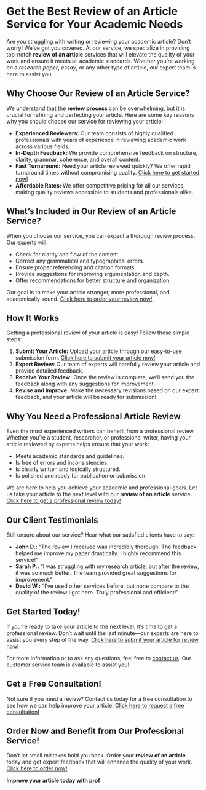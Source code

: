 # Get the Best Review of an Article Service for Your Academic Needs

Are you struggling with writing or reviewing your academic article? Don’t worry! We’ve got you covered. At our service, we specialize in providing top-notch **review of an article** services that will elevate the quality of your work and ensure it meets all academic standards. Whether you’re working on a _research paper_, _essay_, or any other type of article, our expert team is here to assist you.

## Why Choose Our Review of an Article Service?

We understand that the **review process** can be overwhelming, but it is crucial for refining and perfecting your article. Here are some key reasons why you should choose our service for reviewing your article:

- **Experienced Reviewers:** Our team consists of highly qualified professionals with years of experience in reviewing academic work across various fields.
- **In-Depth Feedback:** We provide comprehensive feedback on structure, clarity, grammar, coherence, and overall content.
- **Fast Turnaround:** Need your article reviewed quickly? We offer rapid turnaround times without compromising quality. [Click here to get started now!](https://tinyurl.com/topessay?keyword=review+of+an+article)
- **Affordable Rates:** We offer competitive pricing for all our services, making quality reviews accessible to students and professionals alike.

## What’s Included in Our Review of an Article Service?

When you choose our service, you can expect a thorough review process. Our experts will:

- Check for clarity and flow of the content.
- Correct any grammatical and typographical errors.
- Ensure proper referencing and citation formats.
- Provide suggestions for improving argumentation and depth.
- Offer recommendations for better structure and organization.

Our goal is to make your article stronger, more professional, and academically sound. [Click here to order your review now!](https://tinyurl.com/topessay?keyword=review+of+an+article)

## How It Works

Getting a professional review of your article is easy! Follow these simple steps:

1. **Submit Your Article:** Upload your article through our easy-to-use submission form. [Click here to submit your article now!](https://tinyurl.com/topessay?keyword=review+of+an+article)
2. **Expert Review:** Our team of experts will carefully review your article and provide detailed feedback.
3. **Receive Your Review:** Once the review is complete, we’ll send you the feedback along with any suggestions for improvement.
4. **Revise and Improve:** Make the necessary revisions based on our expert feedback, and your article will be ready for submission!

## Why You Need a Professional Article Review

Even the most experienced writers can benefit from a professional review. Whether you’re a student, researcher, or professional writer, having your article reviewed by experts helps ensure that your work:

- Meets academic standards and guidelines.
- Is free of errors and inconsistencies.
- Is clearly written and logically structured.
- Is polished and ready for publication or submission.

We are here to help you achieve your academic and professional goals. Let us take your article to the next level with our **review of an article** service. [Click here to get a professional review today!](https://tinyurl.com/topessay?keyword=review+of+an+article)

## Our Client Testimonials

Still unsure about our service? Hear what our satisfied clients have to say:

- **John D.:** “The review I received was incredibly thorough. The feedback helped me improve my paper drastically. I highly recommend this service!”
- **Sarah P.:** “I was struggling with my research article, but after the review, it was so much better. The team provided great suggestions for improvement.”
- **David W.:** “I’ve used other services before, but none compare to the quality of the review I got here. Truly professional and efficient!”

## Get Started Today!

If you're ready to take your article to the next level, it’s time to get a professional review. Don’t wait until the last minute—our experts are here to assist you every step of the way. [Click here to submit your article for review now!](https://tinyurl.com/topessay?keyword=review+of+an+article)

For more information or to ask any questions, feel free to [contact us](https://tinyurl.com/topessay?keyword=review+of+an+article). Our customer service team is available to assist you!

## Get a Free Consultation!

Not sure if you need a review? Contact us today for a free consultation to see how we can help improve your article! [Click here to request a free consultation!](https://tinyurl.com/topessay?keyword=review+of+an+article)

## Order Now and Benefit from Our Professional Service!

Don’t let small mistakes hold you back. Order your **review of an article** today and get expert feedback that will enhance the quality of your work. [Click here to order now!](https://tinyurl.com/topessay?keyword=review+of+an+article)

**Improve your article today with prof**
